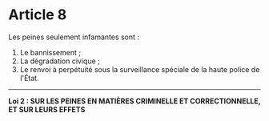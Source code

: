 # Article 8
Les peines seulement infamantes sont :
1) Le bannissement ;
2) La dégradation civique ;
3) Le renvoi à perpétuité sous la surveillance spéciale de la haute police de l'État.

***
**Loi 2 : SUR LES PEINES EN MATIÈRES CRIMINELLE ET CORRECTIONNELLE, ET SUR LEURS EFFETS**